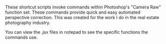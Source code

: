 These shortcut scripts invoke commands within Photoshop's "Camera Raw" function set.
These commands provide quick and easy automated perspective correction.
This was created for the work I do in the real estate photography industry.

You can view the .jsx files in notepad to see the specific functions the commands use.
